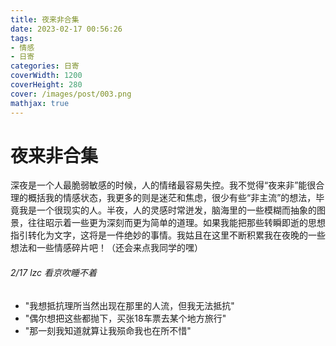 ```yaml
---
title: 夜来非合集
date: 2023-02-17 00:56:26
tags:
- 情感
- 日寄
categories: 日寄
coverWidth: 1200
coverHeight: 280
cover: /images/post/003.png
mathjax: true
---
```


# 夜来非合集

深夜是一个人最脆弱敏感的时候，人的情绪最容易失控。我不觉得“夜来非”能很合理的概括我的情感状态，我更多的则是迷茫和焦虑，很少有些“非主流”的想法，毕竟我是一个很现实的人。半夜，人的灵感时常迸发，脑海里的一些模糊而抽象的图景，往往昭示着一些更为深刻而更为简单的道理。如果我能把那些转瞬即逝的思想指引转化为文字，这将是一件绝妙的事情。我姑且在这里不断积累我在夜晚的一些想法和一些情感碎片吧！（还会来点我同学的嘿）

###### 2/17 lzc 看京吹睡不着

- "我想抵抗理所当然出现在那里的人流，但我无法抵抗"
- "偶尔想把这些都抛下，买张18车票去某个地方旅行"
- "那一刻我知道就算让我殒命我也在所不惜"
